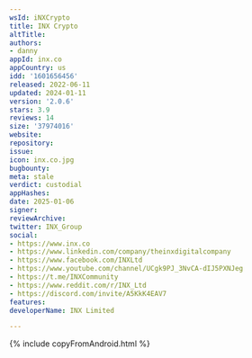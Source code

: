 ```yaml
---
wsId: iNXCrypto
title: INX Crypto
altTitle: 
authors:
- danny
appId: inx.co
appCountry: us
idd: '1601656456'
released: 2022-06-11
updated: 2024-01-11
version: '2.0.6'
stars: 3.9
reviews: 14
size: '37974016'
website: 
repository: 
issue: 
icon: inx.co.jpg
bugbounty: 
meta: stale
verdict: custodial
appHashes: 
date: 2025-01-06
signer: 
reviewArchive: 
twitter: INX_Group
social:
- https://www.inx.co
- https://www.linkedin.com/company/theinxdigitalcompany
- https://www.facebook.com/INXLtd
- https://www.youtube.com/channel/UCgk9PJ_3NvCA-dIJ5PXNJeg
- https://t.me/INXCommunity
- https://www.reddit.com/r/INX_Ltd
- https://discord.com/invite/A5KkK4EAV7
features: 
developerName: INX Limited

---
```


{% include copyFromAndroid.html %}
